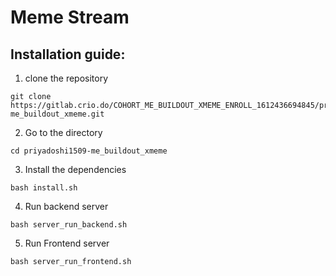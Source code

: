 # Meme Stream

## Installation guide:

1. clone the repository

```
git clone https://gitlab.crio.do/COHORT_ME_BUILDOUT_XMEME_ENROLL_1612436694845/priyadoshi1509-me_buildout_xmeme.git

```

2. Go to the directory

```
cd priyadoshi1509-me_buildout_xmeme
```

3. Install the dependencies

```
bash install.sh
```

4. Run backend server

```
bash server_run_backend.sh

```

5. Run Frontend server

```
bash server_run_frontend.sh

```
